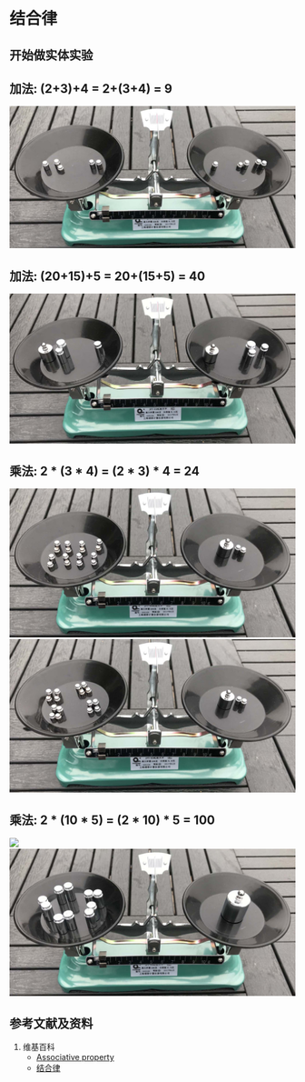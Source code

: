 # 结合律

## 开始做实体实验

## 加法: (2+3)+4 = 2+(3+4) = 9

![](/images/数论/感受加减乘除的运算规律/结合律/1a1.jpg)

## 加法: (20+15)+5 = 20+(15+5) = 40

![](/images/数论/感受加减乘除的运算规律/结合律/2a1.jpg)

## 乘法: 2 * (3 * 4) = (2 * 3) * 4 = 24

![](/images/数论/感受加减乘除的运算规律/结合律/3a1.jpg)
![](/images/数论/感受加减乘除的运算规律/结合律/3a2.jpg)

## 乘法: 2 * (10 * 5) = (2 * 10) * 5 = 100

![](/images/数论/感受加减乘除的运算规律/结合律/411.jpg)
![](/images/数论/感受加减乘除的运算规律/结合律/4a2.jpg)

## 参考文献及资料

1. 维基百科
	- [Associative property](https://en.wikipedia.org/wiki/Associative_property) 
	- [结合律](https://zh.wikipedia.org/wiki/%E7%BB%93%E5%90%88%E5%BE%8B) 
